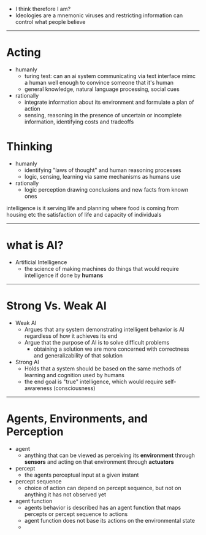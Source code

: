 - I think therefore I am?
- Ideologies are a mnemonic viruses and restricting information can control what people believe 
---
# Acting
- humanly
	- turing test: can an ai system communicating via text interface mimc a human well enough to convince someone that it's human 
	- general knowledge, natural language processing, social cues
- rationally
	- integrate information about its environment and formulate a plan of action
	- sensing, reasoning in the presence of uncertain or incomplete information, identifying costs and tradeoffs
# Thinking
- humanly
	- identifying "laws of thought" and human reasoning processes
	- logic, sensing, learning via same mechanisms as humans use
- rationally
	- logic perception drawing conclusions and new facts from known ones

intelligence is it serving life and planning where food is coming from housing etc
the satisfaction of life and capacity of individuals 

---
# what is AI? 
- Artificial Intelligence 
	- the science of making machines do things that would require intelligence if done by **humans**
---
# Strong Vs. Weak AI 
- Weak AI
	- Argues that any system demonstrating intelligent behavior is AI regardless of how it achieves its end
	- Argue that the purpose of AI is to solve difficult problems 
		- obtaining a solution we are more concerned with correctness and generalizability of that solution
- Strong AI
	- Holds that a system should be based on the same methods of learning and cognition used by humans
	- the end goal is "true" intelligence, which would require self-awareness (consciousness)
---
# Agents, Environments, and Perception 
- agent
	- anything that can be viewed as perceiving its **environment** through **sensors** and acting on that environment through **actuators** 
- percept
	- the agents perceptual input at a given instant
- percept sequence 
	- choice of action can depend on percept sequence, but not on anything it has not observed yet 
- agent function 
	- agents behavior is described has an agent function that maps percepts or percept sequence to actions
	- agent function does not base its actions on the environmental state
	- 